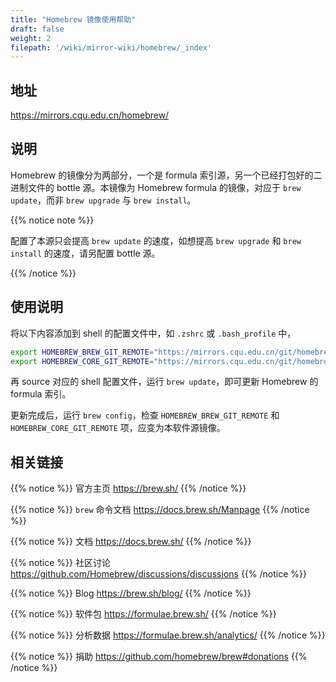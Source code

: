 ```yaml
---
title: "Homebrew 镜像使用帮助"
draft: false
weight: 2
filepath: '/wiki/mirror-wiki/homebrew/_index'
---
```


## 地址

https://mirrors.cqu.edu.cn/homebrew/

## 说明

Homebrew 的镜像分为两部分，一个是 formula 索引源，另一个已经打包好的二进制文件的 bottle 源。本镜像为 Homebrew formula 的镜像，对应于 `brew update`，而非 `brew upgrade` 与 `brew install`。

{{% notice note %}}

配置了本源只会提高 `brew update` 的速度，如想提高 `brew upgrade` 和 `brew install` 的速度，请另配置 bottle 源。

{{% /notice %}}

## 使用说明

 将以下内容添加到 shell 的配置文件中，如 `.zshrc` 或 `.bash_profile` 中，

 ```sh
 export HOMEBREW_BREW_GIT_REMOTE="https://mirrors.cqu.edu.cn/git/homebrew/brew.git"
 export HOMEBREW_CORE_GIT_REMOTE="https://mirrors.cqu.edu.cn/git/homebrew/homebrew-core.git"
 ```

 再 source 对应的 shell 配置文件，运行 `brew update`，即可更新 Homebrew 的 formula 索引。

 更新完成后，运行 `brew config`，检查 `HOMEBREW_BREW_GIT_REMOTE` 和 `HOMEBREW_CORE_GIT_REMOTE` 项，应变为本软件源镜像。

 ## 相关链接

{{% notice %}}
官方主页
https://brew.sh/
{{% /notice %}}


{{% notice %}}
`brew` 命令文档
https://docs.brew.sh/Manpage
{{% /notice %}}


{{% notice %}}
文档
https://docs.brew.sh/
{{% /notice %}}


{{% notice %}}
社区讨论
https://github.com/Homebrew/discussions/discussions
{{% /notice %}}


{{% notice %}}
Blog
https://brew.sh/blog/
{{% /notice %}}


{{% notice %}}
软件包
https://formulae.brew.sh/
{{% /notice %}}


{{% notice %}}
分析数据
https://formulae.brew.sh/analytics/
{{% /notice %}}


{{% notice %}}
捐助
https://github.com/homebrew/brew#donations
{{% /notice %}}

